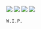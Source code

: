 [![](https://img.shields.io/discord/893748919266312242)](https://discord.gg/M9y6PsQjBm)
[![](https://img.shields.io/github/followers/pwn3r1?style=social)](https://https://github.com/pwn3r1)
[![](https://img.shields.io/youtube/channel/subscribers/UCr3kfdJtL5fZVoJ4uLUVE_w?style=social)](https://www.youtube.com/channel/UCr3kfdJtL5fZVoJ4uLUVE_w)
[![](https://img.shields.io/website?down_color=red&down_message=offline&up_color=green&up_message=online&url=http%3A%2F%2Fpwn3r1.cf)](http://pwn3r1.cf)

```W.I.P.```
